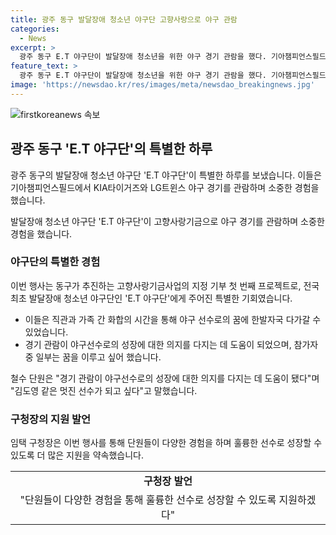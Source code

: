 ```yaml
---
title: 광주 동구 발달장애 청소년 야구단 고향사랑으로 야구 관람
categories:
  - News
excerpt: >
  광주 동구 E.T 야구단이 발달장애 청소년을 위한 야구 경기 관람을 했다. 기아챔피언스필드에서 KIA타이거즈와 LG트윈스의 경기를 감상하며, 이들은 고향사랑기금으로 지원을 받아 기념사진까지 찍었다. 동구는 이들에게 야구 선수로의 꿈을 이루기 위한 희망의 기회를 제공하고, 단원들은 이를 통해 성장과 의지를 다졌다고 전했다. 지역구청장도 단원들의 성장을 지원하겠다고 강조했다. 발달장애 청소년의 이야기가 따뜻함과 동경의 메시지를 전달한다.
feature_text: >
  광주 동구 E.T 야구단이 발달장애 청소년을 위한 야구 경기 관람을 했다. 기아챔피언스필드에서 KIA타이거즈와 LG트윈스의 경기를 감상하며, 이들은 고향사랑기금으로 지원을 받아 기념사진까지 찍었다. 동구는 이들에게 야구 선수로의 꿈을 이루기 위한 희망의 기회를 제공하고, 단원들은 이를 통해 성장과 의지를 다졌다고 전했다. 지역구청장도 단원들의 성장을 지원하겠다고 강조했다. 발달장애 청소년의 이야기가 따뜻함과 동경의 메시지를 전달한다.
image: 'https://newsdao.kr/res/images/meta/newsdao_breakingnews.jpg'
---
```


<p><img src="https://newsdao.kr/res/images/meta/newsdao_breakingnews.jpg" alt="firstkoreanews 속보" /></p>

<h2 data-ke-size="size26">광주 동구 'E.T 야구단'의 특별한 하루</h2>

<p>광주 동구의 발달장애 청소년 야구단 'E.T 야구단'이 특별한 하루를 보냈습니다. 이들은 기아챔피언스필드에서 KIA타이거즈와 LG트윈스 야구 경기를 관람하며 소중한 경험을 했습니다.</p>

<p data-ke-size="size16">발달장애 청소년 야구단 'E.T 야구단'이 고향사랑기금으로 야구 경기를 관람하며 소중한 경험을 했습니다.</p>

<h3>야구단의 특별한 경험</h3>

<p>이번 행사는 동구가 추진하는 고향사랑기금사업의 지정 기부 첫 번째 프로젝트로, 전국 최초 발달장애 청소년 야구단인 'E.T 야구단'에게 주어진 특별한 기회였습니다.</p>

<ul>
  <li>이들은 직관과 가족 간 화합의 시간을 통해 야구 선수로의 꿈에 한발자국 다가갈 수 있었습니다.</li>
  <li>경기 관람이 야구선수로의 성장에 대한 의지를 다지는 데 도움이 되었으며, 참가자 중 일부는 꿈을 이루고 싶어 했습니다.</li>
</ul>

<p data-ke-size="size16">철수 단원은 "경기 관람이 야구선수로의 성장에 대한 의지를 다지는 데 도움이 됐다"며 "김도영 같은 멋진 선수가 되고 싶다"고 말했습니다.</p>

<h3>구청장의 지원 발언</h3>

<p>임택 구청장은 이번 행사를 통해 단원들이 다양한 경험을 하며 훌륭한 선수로 성장할 수 있도록 더 많은 지원을 약속했습니다.</p>

<table>
  <tr>
    <td style="text-align: center; height: 17px;"><b>구청장 발언</b></td>
  </tr>
  <tr>
    <td style="text-align: center; height: 17px;">"단원들이 다양한 경험을 통해 훌륭한 선수로 성장할 수 있도록 지원하겠다"</td>
  </tr>
</table>

<p data-ke-size="size16">&nbsp;</p>

